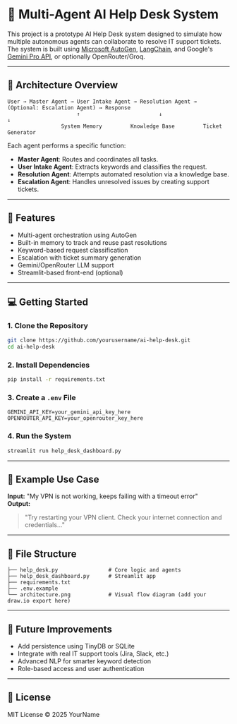 
# 🤖 Multi-Agent AI Help Desk System

This project is a prototype AI Help Desk system designed to simulate how multiple autonomous agents can collaborate to resolve IT support tickets. The system is built using [Microsoft AutoGen](https://github.com/microsoft/autogen), [LangChain](https://www.langchain.com), and Google's [Gemini Pro API](https://ai.google.dev/), or optionally OpenRouter/Groq.

---

## 🧠 Architecture Overview

```
User → Master Agent → User Intake Agent → Resolution Agent → (Optional: Escalation Agent) → Response
                      ↑                         ↓                     ↓
                 System Memory         Knowledge Base         Ticket Generator
```

Each agent performs a specific function:
- **Master Agent**: Routes and coordinates all tasks.
- **User Intake Agent**: Extracts keywords and classifies the request.
- **Resolution Agent**: Attempts automated resolution via a knowledge base.
- **Escalation Agent**: Handles unresolved issues by creating support tickets.

---

## 🚀 Features

- Multi-agent orchestration using AutoGen
- Built-in memory to track and reuse past resolutions
- Keyword-based request classification
- Escalation with ticket summary generation
- Gemini/OpenRouter LLM support
- Streamlit-based front-end (optional)

---

## 💻 Getting Started

### 1. Clone the Repository

```bash
git clone https://github.com/yourusername/ai-help-desk.git
cd ai-help-desk
```

### 2. Install Dependencies

```bash
pip install -r requirements.txt
```

### 3. Create a `.env` File

```env
GEMINI_API_KEY=your_gemini_api_key_here
OPENROUTER_API_KEY=your_openrouter_key_here
```

### 4. Run the System

```bash
streamlit run help_desk_dashboard.py
```

---

## 🧪 Example Use Case

**Input:** "My VPN is not working, keeps failing with a timeout error"  
**Output:**  
> "Try restarting your VPN client. Check your internet connection and credentials..."

---

## 📁 File Structure

```
├── help_desk.py                # Core logic and agents
├── help_desk_dashboard.py      # Streamlit app
├── requirements.txt
├── .env.example
└── architecture.png            # Visual flow diagram (add your draw.io export here)
```

---

## 📌 Future Improvements

- Add persistence using TinyDB or SQLite
- Integrate with real IT support tools (Jira, Slack, etc.)
- Advanced NLP for smarter keyword detection
- Role-based access and user authentication

---

## 📄 License

MIT License © 2025 YourName
